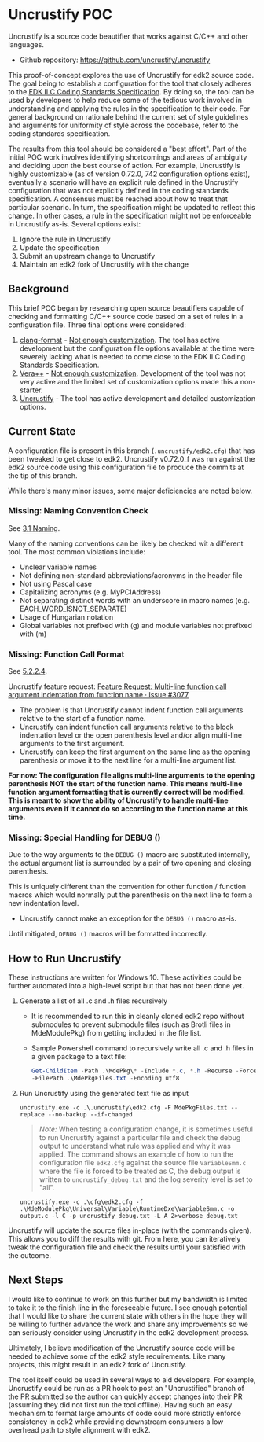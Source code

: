 # Uncrustify POC

Uncrustify is a source code beautifier that works against C/C++ and other languages.

* Github repository: https://github.com/uncrustify/uncrustify

This proof-of-concept explores the use of Uncrustify for edk2 source code. The goal being to establish a configuration
for the tool that closely adheres to the
[EDK II C Coding Standards Specification](https://edk2-docs.gitbook.io/edk-ii-c-coding-standards-specification/). By
doing so, the tool can be used by developers to help reduce some of the tedious work involved in understanding and
applying the rules in the specification to their code. For general background on rationale behind the current set
of style guidelines and arguments for uniformity of style across the codebase, refer to the coding standards
specification.

The results from this tool should be considered a "best effort". Part of the initial POC work involves identifying
shortcomings and areas of ambiguity and deciding upon the best course of action. For example, Uncrustify is highly
customizable (as of version 0.72.0, 742 configuration options exist), eventually a scenario will have an explicit rule
defined in the Uncrustify configuration that was not explicitly defined in the coding standards specification. A
consensus must be reached about how to treat that particular scenario. In turn, the specification might be updated to
reflect this change. In other cases, a rule in the specification might not be enforceable in Uncrustify as-is. Several
options exist:

1. Ignore the rule in Uncrustify
2. Update the specification
3. Submit an upstream change to Uncrustify
4. Maintain an edk2 fork of Uncrustify with the change

## Background

This brief POC began by researching open source beautifiers capable of checking and formatting C/C++ source code
based on a set of rules in a configuration file. Three final options were considered:

1. [clang-format](https://clang.llvm.org/docs/ClangFormat.html) -
   [Not enough customization](https://clang.llvm.org/docs/ClangFormatStyleOptions.html). The tool has active
   development but the configuration file options available at the time were severely lacking what is needed
   to come close to the EDK II C Coding Standards Specification.
2. [Vera++](https://bitbucket.org/verateam/vera/wiki/Home) -
   [Not enough customization](https://bitbucket.org/verateam/vera/wiki/Rules). Development of the tool was not
   very active and the limited set of customization options made this a non-starter.
3. [Uncrustify](https://github.com/uncrustify/uncrustify) - The tool has active development and detailed customization
   options.

## Current State

A configuration file is present in this branch (`.uncrustify/edk2.cfg`) that has been tweaked to get close to edk2.
Uncrustify v0.72.0_f was run against the edk2 source code using this configuration file to produce the commits at the
tip of this branch.

While there's many minor issues, some major deficiencies are noted below.

### Missing: Naming Convention Check

See [3.1 Naming](https://edk2-docs.gitbook.io/edk-ii-c-coding-standards-specification/3_quick_reference#3-1-naming).

Many of the naming conventions can be likely be checked wit a different tool. The most common violations include:

* Unclear variable names
* Not defining non-standard abbreviations/acronyms in the header file
* Not using Pascal case
* Capitalizing acronyms (e.g. MyPCIAddress)
* Not separating distinct words with an underscore in macro names (e.g. EACH_WORD_ISNOT_SEPARATE)
* Usage of Hungarian notation
* Global variables not prefixed with (g) and module variables not prefixed with (m)

### Missing: Function Call Format

See [5.2.2.4](https://edk2-docs.gitbook.io/edk-ii-c-coding-standards-specification/5_source_files/52_spacing#5-2-2-4-subsequent-lines-of-multi-line-function-calls-should-line-up-two-spaces-from-the-beginning-of-the-function-name).

Uncrustify feature request:
[Feature Request: Multi-line function call argument indentation from function name · Issue #3077](https://github.com/uncrustify/uncrustify/issues/3077)

* The problem is that Uncrustify cannot indent function call arguments relative to the start of a function name.
* Uncrustify can indent function call arguments relative to the block indentation level or the open parenthesis level
  and/or align multi-line arguments to the first argument.
* Uncrustify can keep the first argument on the same line as the opening parenthesis or move it to the next line for
  a multi-line argument list.

**For now: The configuration file aligns multi-line arguments to the opening parenthesis NOT the start of the function
name. This means multi-line function argument formatting that is currently correct will be modified. This is meant to
show the ability of Uncrustify to handle multi-line arguments even if it cannot do so according to the function name
at this time.**

### Missing: Special Handling for DEBUG ()

Due to the way arguments to the `DEBUG ()` macro are substituted internally, the actual argument list is surrounded by
a pair of two opening and closing parenthesis.

This is uniquely different than the convention for other function / function macros which would normally put the
parenthesis on the next line to form a new indentation level.

* Uncrustify cannot make an exception for the `DEBUG ()` macro as-is.

Until mitigated, `DEBUG ()` macros will be formatted incorrectly.

## How to Run Uncrustify

These instructions are written for Windows 10. These activities could be further automated into a high-level script
but that has not been done yet.

1. Generate a list of all .c and .h files recursively

   * It is recommended to run this in cleanly cloned edk2 repo without submodules to prevent submodule files
     (such as Brotli files in MdeModulePkg) from getting included in the file list.

   * Sample Powershell command to recursively write all .c and .h files in a given package to a text file:

     ```powershell
     Get-ChildItem -Path .\MdePkg\* -Include *.c, *.h -Recurse -Force | %{$_.fullname} | Out-File
     -FilePath .\MdePkgFiles.txt -Encoding utf8
     ```

2. Run Uncrustify using the generated text file as input

   ```shell
   uncrustify.exe -c .\.uncrustify\edk2.cfg -F MdePkgFiles.txt --replace --no-backup --if-changed
   ```

   > *Note:* When testing a configuration change, it is sometimes useful to run Uncrustify against a particular file
     and check the debug output to understand what rule was applied and why it was applied. The command shows an
     example of how to run the configuration file `edk2.cfg` against the source file `VariableSmm.c` where the file
     is forced to be treated as C, the debug output is written to `uncrustify_debug.txt` and the log severity level
     is set to "all".

   ```shell
   uncrustify.exe -c .\cfg\edk2.cfg -f .\MdeModulePkg\Universal\Variable\RuntimeDxe\VariableSmm.c -o output.c -l C -p uncrustify_debug.txt -L A 2>verbose_debug.txt
   ```

Uncrustify will update the source files in-place (with the commands given). This allows you to diff the results with
git. From here, you can iteratively tweak the configuration file and check the results until your satisfied with the
outcome.

## Next Steps

I would like to continue to work on this further but my bandwidth is limited to take it to the finish line in the
foreseeable future. I see enough potential that I would like to share the current state with others in the hope they
will be willing to further advance the work and share any improvements so we can seriously consider using Uncrustify
in the edk2 development process.

Ultimately, I believe modification of the Uncrustify source code will be needed to achieve some of the edk2 style
requirements. Like many projects, this might result in an edk2 fork of Uncrustify.

The tool itself could be used in several ways to aid developers. For example, Uncrustify could be run as a PR hook to
post an "Uncrustified" branch of the PR submitted so the author can quickly accept changes into their PR (assuming they
did not first run the tool offline). Having such an easy mechanism to format large amounts of code could more strictly
enforce consistency in edk2 while providing downstream consumers a low overhead path to style alignment with edk2.
